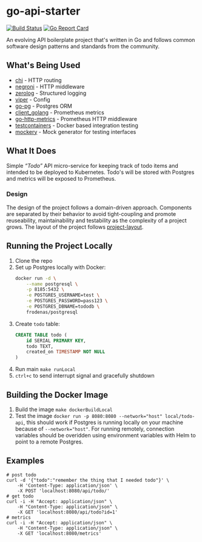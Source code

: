 # go-api-starter

[![Build Status](https://travis-ci.com/alexsniffin/go-starter.svg?branch=master)](https://travis-ci.com/alexsniffin/go-starter)
[![Go Report Card](https://goreportcard.com/badge/github.com/alexsniffin/go-starter)](https://goreportcard.com/report/github.com/alexsniffin/go-starter)

An evolving API boilerplate project that's written in Go and follows common software design patterns and standards from the community.

## What's Being Used

* [chi](https://github.com/go-chi/chi) - HTTP routing
* [negroni](https://github.com/urfave/negroni) - HTTP middleware
* [zerolog](https://github.com/rs/zerolog) - Structured logging
* [viper](github.com/spf13/viper) - Config
* [go-pg](https://github.com/go-pg/pg) - Postgres ORM
* [client_golang](https://github.com/prometheus/client_golang) - Prometheus metrics
* [go-http-metrics](https://github.com/slok/go-http-metrics) - Prometheus HTTP middleware
* [testcontainers](https://github.com/testcontainers/testcontainers-go) - Docker based integration testing
* [mockery](https://github.com/vektra/mockery) - Mock generator for testing interfaces

## What It Does

Simple _“Todo”_ API micro-service for keeping track of todo items and intended to be deployed to Kubernetes. Todo's will be stored with Postgres and metrics will be exposed to Prometheus.

### Design

The design of the project follows a domain-driven approach. Components are separated by their behavior to avoid tight-coupling and promote reuseability, maintainability and testability as the complexity of a project grows. The layout of the project follows [project-layout](https://github.com/golang-standards/project-layout).

## Running the Project Locally

1. Clone the repo
2. Set up Postgres locally with Docker:
    ```bash
    docker run -d \
        --name postgresql \
        -p 8185:5432 \
        -e POSTGRES_USERNAME=test \
        -e POSTGRES_PASSWORD=pass123 \
        -e POSTGRES_DBNAME=tododb \
        frodenas/postgresql
    ```
3. Create `todo` table:
    ```sql
    CREATE TABLE todo (
        id SERIAL PRIMARY KEY,
        todo TEXT,
        created_on TIMESTAMP NOT NULL
    )
    ```
4. Run main `make runLocal`
5. `ctrl+c` to send interrupt signal and gracefully shutdown

## Building the Docker Image

1. Build the image `make dockerBuildLocal`
2. Test the image `docker run -p 8080:8080 --network="host" local/todo-api`, this should work if Postgres is running locally on your machine because of `--network="host"`. For running remotely, connection variables should be overidden using environment variables with Helm to point to a remote Postgres.

## Examples
```
# post todo
curl -d '{"todo":"remember the thing that I needed todo"}' \
    -H 'Content-Type: application/json' \
    -X POST 'localhost:8080/api/todo/'
# get todo
curl -i -H "Accept: application/json" \
    -H "Content-Type: application/json" \
    -X GET 'localhost:8080/api/todo?id=1'
# metrics
curl -i -H "Accept: application/json" \
    -H "Content-Type: application/json" \
    -X GET 'localhost:8080/metrics'
```